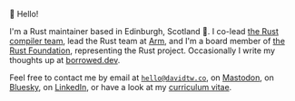👋 Hello!

I'm a Rust maintainer based in Edinburgh, Scotland 🏴󠁧󠁢󠁳󠁣󠁴󠁿. I co-lead
[the Rust compiler team][compiler_team], lead the Rust team at [Arm][arm], and I'm a board member of
[the Rust Foundation][foundation], representing the Rust project. Occasionally I write my thoughts
up at [borrowed.dev][borrowed].

Feel free to contact me by email at [`hello@davidtw.co`][email], on [Mastodon][mastodon], on
[Bluesky][bluesky], on [LinkedIn], or have a look at my [curriculum vitae][cv].

[arm]: https://arm.com/
[borrowed]: https://borrowed.dev
[bluesky]: https://bsky.app/profile/davidtw.co
[compiler_team]: https://www.rust-lang.org/governance/teams/compiler
[cv]: https://davidtw.co/cv.pdf
[email]:  mailto:hello@davidtw.co
[foundation]: https://rustfoundation.org/
[linkedin]: https://www.linkedin.com/in/davidtwco/
[mastodon]: https://fosstodon.org/@davidtwco
